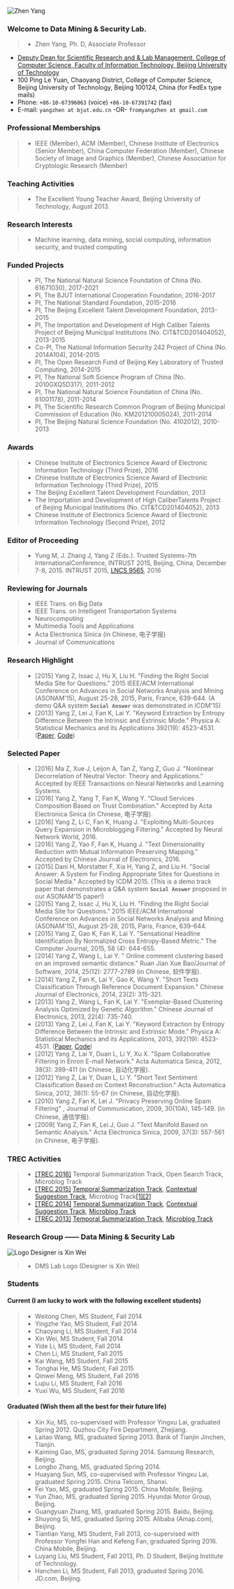 ![Zhen Yang](https://github.com/fromyangzhen/DMSLab/raw/gh-pages/ZY.jpg)

### Welcome to Data Mining & Security Lab.
> * Zhen Yang, Ph. D, Associate Professor 
* [Deputy Dean for Scientific Research and & Lab Management, College of Computer Science, Faculty of Information Technology, Beijing University of Technology](http://www.bjut.edu.cn) 
* 100 Ping Le Yuan, Chaoyang District, College of Computer Science, Beijing University of Technology, Beijing 100124, China (for FedEx type mails)
* Phone: `+86-10-67396063` (voice) `+86-10-67391742` (fax)
* E-mail: `yangzhen at bjut.edu.cn`   -OR-   `fromyangzhen at gmail.com`

### Professional Memberships
> * IEEE (Member), ACM (Member), Chinese Institute of Electronics (Senior Member), China Computer Federation (Member), Chinese Society of Image and Graphics (Member), Chinese Association for Cryptologic Research (Member)

### Teaching Activities
> * The Excellent Young Teacher Award, Beijing University of Technology, August 2013.

### Research Interests
> * Machine learning, data mining, social computing, information security, and trusted computing

### Funded Projects
> * PI, The National Natural Science Foundation of China (No. 61671030), 2017-2021
> * PI, The BJUT International Cooperation Foundation, 2016-2017
> * PI, The National Standard Foundation, 2015-2016
> * PI, The Beijing Excellent Talent Development Foundation, 2013-2015
> * PI, The Importation and Development of High Caliber Talents Project of Beijing Municipal Institutions (No. CIT&TCD201404052), 2013-2015
> * Co-PI, The National Information Security 242 Project of China (No. 2014A104), 2014-2015
> * PI, The Open Research Fund of Beijing Key Laboratory of Trusted Computing, 2014-2015
> * PI, The National Soft Science Program of China (No. 2010GXQ5D317), 2011-2012
> * PI, The National Natural Science Foundation of China (No. 61001178), 2011-2014
> * PI, The Scientific Research Common Program of Beijing Municipal Commission of Education (No. KM201210005024), 2011-2014
> * PI, The Beijing Natural Science Foundation (No. 4102012), 2010-2013

### Awards
> * Chinese Institute of Electronics Science Award of Electronic Information Technology (Third Prize), 2016
> * Chinese Institute of Electronics Science Award of Electronic Information Technology (Third Prize), 2015
> * The Beijing Excellent Talent Development Foundation, 2013
> * The Importation and Development of High CaliberTalents Project of Beijing Municipal Institutions (No. CIT&TCD201404052), 2013
> * Chinese Institute of Electronics Science Award of Electronic Information Technology (Second Prize), 2012

### Editor of Proceeding
> * Yung M, J. Zhang J, Yang Z (Eds.). Trusted Systems-7th InternationalConference, INTRUST 2015, Beijing, China, December 7-8, 2015. INTRUST 2015, [LNCS 9565](http://www.springer.com/jp/book/9783319315492?token=prtst0416p), 2016

### Reviewing for Journals
> * IEEE Trans. on Big Data
> * IEEE Trans. on Intelligent Transportation Systems
> * Neurocomputing
> * Multimedia Tools and Applications
> * Acta Electronica Sinica (in Chinese, 电子学报)
> * Journal of Communications

### Research Highlight
> * [2015] Yang Z, Issac J, Hu X, Liu H. "Finding the Right Social Media Site for Questions." 2015 IEEE/ACM International Conference on Advances in Social Networks Analysis and Mining (ASONAM'15), August 25-28, 2015, Paris, France, 639-644. (A demo Q&A system **`Social Answer`** was demonstrated in ICDM'15)
> * [2013] Yang Z, Lei J, Fan K, Lai Y. "Keyword Extraction by Entropy Difference Between the Intrinsic and Extrinsic Mode." Physica A: Statistical Mechanics and its Applications 392(19): 4523-4531. ([Paper](http://www.sciencedirect.com/science/article/pii/S0378437113004949), [Code](http://www.codeproject.com/Articles/643619/Keyword-Extraction-Based-On-Entropy-Difference))

### Selected Paper
> * [2016] Ma Z, Xue J, Leijon A, Tan Z, Yang Z, Guo J. "Nonlinear Decorrelation of Neutral Vector: Theory and Applications." Accepted by IEEE Transactions on Neural Networks and Learning Systems.
> * [2016] Yang Z, Yang T, Fan K, Wang Y. "Cloud Services Composition Based on Trust Combination." Accepted by Acta Electronica Sinica (in Chinese, 电子学报).
> * [2016] Yang Z, Li C, Fan K, Huang J. "Exploiting Multi-Sources Query Expansion in Microblogging Filtering." Accepted by Neural Network World, 2016.
> * [2016] Yang Z, Yao F, Fan K, Huang J. "Text Dimensionality Reduction with Mutual Information Preserving Mapping." Accepted by Chinese Journal of Electronics, 2016.
> * [2015] Dani H, Morstatter F, Xia H, Yang Z, and Liu H. "Social Answer: A System for Finding Appropriate Sites for Questions in Social Media." Accepted by ICDM 2015. (This is a demo track paper that demonstrates a Q&A system **`Social Answer`** proposed in our ASONAM'15 paper!)
> * [2015] Yang Z, Issac J, Hu X, Liu H. "Finding the Right Social Media Site for Questions." 2015 IEEE/ACM International Conference on Advances in Social Networks Analysis and Mining (ASONAM'15), August 25-28, 2015, Paris, France, 639-644.
> * [2015] Yang Z, Gao K, Fan K, Lai Y. "Sensational Headline Identification By Normalized Cross Entropy-Based Metric." The Computer Journal, 2015, 58 (4): 644-655.
> * [2014] Yang Z, Wang L, Lai Y. " Online comment clustering based on an improved semantic distance." Ruan Jian Xue Bao/Journal of Software, 2014, 25(12): 2777-2789 (in Chinese, 软件学报).
> * [2014] Yang Z, Fan K, Lai Y, Gao K, Wang Y. "Short Texts Classification Through Reference Document Expansion." Chinese Journal of Electronics, 2014, 23(2): 315-321.
> * [2013] Yang Z, Wang L, Fan K, Lai Y. "Exemplar-Based Clustering Analysis Optimized by Genetic Algorithm." Chinese Journal of Electronics, 2013, 22(4): 735-740.
> * [2013] Yang Z, Lei J, Fan K, Lai Y. "Keyword Extraction by Entropy Difference Between the Intrinsic and Extrinsic Mode." Physica A: Statistical Mechanics and its Applications, 2013, 392(19): 4523-4531. ([Paper](http://www.sciencedirect.com/science/article/pii/S0378437113004949), [Code](http://www.codeproject.com/Articles/643619/Keyword-Extraction-Based-On-Entropy-Difference))
> * [2012] Yang Z, Lai Y, Duan L, Li Y, Xu X. "Spam Collaborative Filtering in Enron E-mail Network." Acta Automatica Sinica, 2012, 38(3): 399-411 (in Chinese, 自动化学报).
> * [2012] Yang Z, Lai Y, Duan L, Li Y. "Short Text Sentiment Classification Based on Context Reconstruction." Acta Automatica Sinica, 2012, 38(1): 55-67 (in Chinese, 自动化学报).
> * [2010] Yang Z, Fan K, Lei J.  "Privacy Preserving Online Spam Filtering" , Journal of Communication, 2009, 30(10A), 145-149.  (in Chinese, 通信学报). 
> * [2009] Yang Z, Fan K, Lei J, Guo J. "Text Manifold Based on Semantic Analysis." Acta Electronica Sinica, 2009, 37(3): 557-561 (in Chinese, 电子学报).

### TREC Activities
> * [[TREC 2016]](http://trec.nist.gov/) Temporal Summarization Track, Open Search Track, Microblog Track
> * [[TREC 2015]](http://trec.nist.gov/pubs/trec24/trec2015.html)  [Temporal Summarization Track](http://trec.nist.gov/pubs/trec24/papers/BJUT-TS.pdf), [Contextual Suggestion Track](http://trec.nist.gov/pubs/trec24/papers/BJUT-CX.pdf), Microblog Track[[1]](http://trec.nist.gov/pubs/trec24/papers/BJUT-MB2.pdf)[[2]](http://trec.nist.gov/pubs/trec24/papers/BJUT-MB.pdf)
> * [[TREC 2014]](http://trec.nist.gov/pubs/trec23/trec2014.html)  [Temporal Summarization Track](http://trec.nist.gov/pubs/trec23/papers/pro-BJUT_ts.pdf), [Contextual Suggestion Track](http://trec.nist.gov/pubs/trec23/papers/pro-BJUT_cs.pdf), [Microblog Track](http://trec.nist.gov/pubs/trec23/papers/pro-BJUT_microblog.pdf)
> * [[TREC 2013]](http://trec.nist.gov/pubs/trec22/trec2013.html)  [Temporal Summarization Track](http://trec.nist.gov/pubs/trec22/papers/BJUT-ts.pdf), [Microblog Track](http://trec.nist.gov/pubs/trec22/papers/BJUT-microblog.pdf)

### Research Group ——  Data Mining & Security Lab
![Logo Designer is Xin Wei](https://github.com/fromyangzhen/DMSLab/raw/gh-pages/IMG_0622.PNG)

> * DMS Lab Logo (Designer is Xin Wei)


### Students

#### Current (I am lucky to work with the following excellent students)
> * Weitong Chen, MS Student, Fall 2014
> * Yingzhe Yao, MS Student, Fall 2014
> * Chaoyang Li, MS Student, Fall 2014
> * Xin Wei, MS Student, Fall 2014
> * Yide Li, MS Student, Fall 2014
> * Chen Li, MS Student, Fall 2015
> * Kai Wang, MS Student, Fall 2015
> * Tonghai He, MS Student, Fall 2015
> * Qinwei Meng, MS Student, Fall 2016
> * Lupu Li, MS Student, Fall 2016
> * Yuxi Wu, MS Student, Fall 2016

#### Graduated (Wish them all the best for their future life)
> * Xin Xu, MS, co-supervised with Professor Yingxu Lai, graduated Spring 2012. Quzhou City Fire Department, Zhejiang.
> * Laitao Wang, MS, graduated Spring 2013. Bank of Tianjin Jinchen, Tianjin.
> * Kaiming Gao, MS, graduated Spring 2014. Samsung Research, Beijing.
> * Longbo Zhang, MS, graduated Spring 2014.   
> * Huayang Sun, MS, co-supervised with Professor Yingxu Lai, graduated Spring 2015. China Telcom, Shanxi. 
> * Fei Yao, MS, graduated Spring 2015. China Mobile, Beijing.
> * Yun Zhao, MS, graduated Spring 2015. Hyundai Motor Group, Beijing.
> * Guangyuan Zhang, MS, graduated Spring 2015. Baidu, Beijing.
> * Shuyong Si, MS, graduated Spring 2015. Alibaba (Amap.com), Beijing.
> * Tiantian Yang, MS Student, Fall 2013, co-supervised with Professor Yongfei Han and Kefeng Fan, graduated Spring 2016.  China Mobile, Beijing.
> * Luyang Liu, MS Student, Fall 2013, Ph. D Student, Beijing Institute of Technology.
> * Hanchen Li, MS Student, Fall 2013, graduated Spring 2016. JD.com, Beijing.
